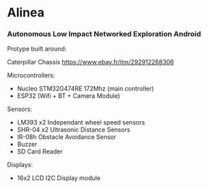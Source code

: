 # Alinea

### Autonomous Low Impact Networked Exploration Android

Protype built around:

Caterpillar Chassis
https://www.ebay.fr/itm/292912268306

Microcontrollers:
- Nucleo STM32G474RE 172Mhz (main controller)
- ESP32 (Wifi + BT + Camera Module)

Sensors:
- LM393 x2      Independant wheel speed sensors
- SHR-04 x2     Ultrasonic Distance Sensors
- IR-08h        Obstacle Avoidance Sensor
- Buzzer    
- SD Card Reader


Displays:
- 16x2 LCD I2C Display module